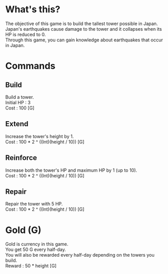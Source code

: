 # What's this?
The objective of this game is to build the tallest tower possible in Japan.  
Japan's earthquakes cause damage to the tower and it collapses when its HP is reduced to 0.  
Through this game, you can gain knowledge about earthquakes that occur in Japan.

# Commands
## Build
Build a tower.  
Initial HP : 3  
Cost : 100 \[G\]
## Extend
Increase the tower's height by 1.  
Cost : 100 * 2 ^ ((Int)(height / 10)) \[G\]
## Reinforce
Increase both the tower's HP and maximum HP by 1 (up to 10).  
Cost : 100 * 2 ^ ((Int)(height / 10)) \[G\]
## Repair
Repair the tower with 5 HP.  
Cost : 100 * 2 ^ ((Int)(height / 10)) \[G\]

# Gold (G)
Gold is currency in this game.  
You get 50 G every half-day.  
You will also be rewarded every half-day depending on the towers you build.  
Reward : 50 * height \[G\]